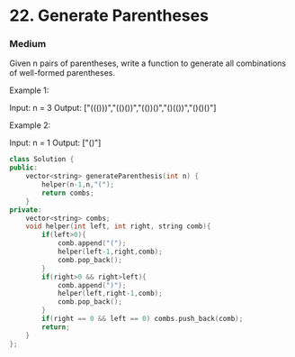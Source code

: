 # 22. Generate Parentheses
### Medium

Given n pairs of parentheses, write a function to generate all combinations of well-formed parentheses.

Example 1:

Input: n = 3
Output: ["((()))","(()())","(())()","()(())","()()()"]

Example 2:

Input: n = 1
Output: ["()"]


```cpp
class Solution {
public:
    vector<string> generateParenthesis(int n) {
        helper(n-1,n,"(");
        return combs;
    }
private:
    vector<string> combs;
    void helper(int left, int right, string comb){
        if(left>0){
            comb.append("(");
            helper(left-1,right,comb);
            comb.pop_back();
        }
        if(right>0 && right>left){
            comb.append(")");
            helper(left,right-1,comb);
            comb.pop_back();
        }
        if(right == 0 && left == 0) combs.push_back(comb);
        return;
    }
};

```